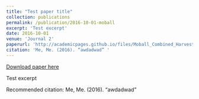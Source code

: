 ```yaml
---
title: "Test paper title"
collection: publications
permalink: /publication/2016-10-01-moball
excerpt: 'Test excerpt'
date: 2016-10-01
venue: 'Journal 2'
paperurl: 'http://academicpages.github.io/files/Moball_Combined_Harvest_Control.pdf'
citation: 'Me, Me. (2016). “awdadwad” '
---
```


<a href='http://academicpages.github.io/files/Moball_Combined_Harvest_Control.pdf'>Download paper here</a>

Test excerpt

Recommended citation: Me, Me. (2016). “awdadwad” 